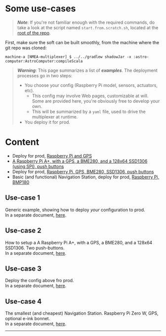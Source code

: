 # Some use-cases

> _**Note**_: If you're not familiar enough with the required commands, do take a look at
> the script named `start.from.scratch.sh`, located at the [root of the repo](../../../start.from.scratch.sh).

First, make sure the soft can be built smoothly, from the machine where the git repo was cloned:
```
machine-a [NMEA-multiplexer] $ ../../gradlew shadowJar -x :astro-computer:AstroComputer:compileScala
```

> _**Warning**_: This page summarizes a list of _**examples**_. The deployment processes go in two steps:
> - You choose your config (Raspberry Pi model, sensors, actuators, etc).
>   - This config may involve Web pages, customizable at will. Some are provided here, you're obviously free to develop your own.
>   - This will be summarized by a `yaml` file, used to drive the multiplexer at runtime. 
> - You deploy it for prod.

# Content
- Deploy for prod, [Raspberry Pi and GPS](#use-case-1)
- [A Raspberry Pi A+, with a GPS, a BME280, and a 128x64 SSD1306 (using SPI), push buttons](#use-case-2)
- Deploy for prod, [Raspberry Pi, GPS, BME280, SSD1306, push buttons](#use-case-3)
- Basic (and functional) Navigation Station, deploy for prod, [Raspberry Pi, BMP180](#use-case-4)

## Use-case 1
Generic example, showing how to deploy _your_ configuration to prod.  
In a separate document, [here](./use_cases/USE_CASES_1.md).

## Use-case 2
How to setup a A Raspberry Pi A+, with a GPS, a BME280, and a 128x64 SSD1306. Two push-buttons.  
In a separate document, [here](./use_cases/USE_CASES_2.md).

## Use-case 3
Deploy the config above fro prod.  
In a separate document, [here](./use_cases/USE_CASES_3.md).

## Use-case 4
The smallest (and cheapest) Navigation Station. Raspberry Pi Zero W, GPS, optional e-ink bonnet.  
In a separate document, [here](./use_cases/USE_CASES_4.md).

---
